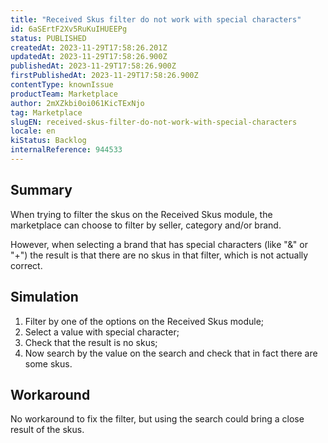 ```yaml
---
title: "Received Skus filter do not work with special characters"
id: 6aSErtF2Xv5RuKuIHUEEPg
status: PUBLISHED
createdAt: 2023-11-29T17:58:26.201Z
updatedAt: 2023-11-29T17:58:26.900Z
publishedAt: 2023-11-29T17:58:26.900Z
firstPublishedAt: 2023-11-29T17:58:26.900Z
contentType: knownIssue
productTeam: Marketplace
author: 2mXZkbi0oi061KicTExNjo
tag: Marketplace
slugEN: received-skus-filter-do-not-work-with-special-characters
locale: en
kiStatus: Backlog
internalReference: 944533
---
```


## Summary


When trying to filter the skus on the Received Skus module, the marketplace can choose to filter by seller, category and/or brand.

However, when selecting a brand that has special characters (like "&" or "+") the result is that there are no skus in that filter, which is not actually correct.


##

## Simulation



1. Filter by one of the options on the Received Skus module;
2. Select a value with special character;
3. Check that the result is no skus;
4. Now search by the value on the search and check that in fact there are some skus.


##

## Workaround


No workaround to fix the filter, but using the search could bring a close result of the skus.





